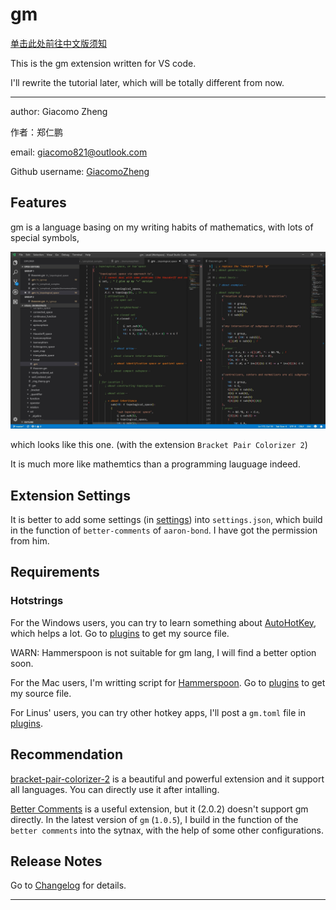 # gm

[单击此处前往中文版须知](/README.zh-cn.md)

This is the gm extension written for VS code.

<!-- Click [here](https://github.com/GiacomoZheng/gm/wiki) to the wiki of tutorials. -->

I'll rewrite the tutorial later, which will be totally different from now.

---

author: Giacomo Zheng

作者：郑仁鹏

email: giacomo821@outlook.com

Github username: [GiacomoZheng](https://github.com/GiacomoZheng/vscode-gm.git)

## Features

gm is a language basing on my writing habits of mathematics, with lots of special symbols,

![looks](images/overall.jpg)

which looks like this one. (with the extension `Bracket Pair Colorizer 2`)

It is much more like mathemtics than a programming lauguage indeed.

## Extension Settings

It is better to add some settings (in [settings](https://github.com/GiacomoZheng/gm-syntax/tree/main/plugins/settings/README.md)) into `settings.json`, which build in the function of `better-comments` of `aaron-bond`. I have got the permission from him.
<!-- the path of settings may be wrong -->

## Requirements

### Hotstrings

For the Windows users, you can try to learn something about [AutoHotKey](https://autohotkey.com/), which helps a lot. Go to [plugins](https://github.com/GiacomoZheng/gm-syntax/tree/main/plugins/hotstrings/autohotkey) to get my source file.


WARN: Hammerspoon is not suitable for gm lang, I will find a better option soon.

For the Mac users, I'm writting script for [Hammerspoon](http://www.hammerspoon.org). Go to [plugins](https://github.com/GiacomoZheng/gm-syntax/tree/main/plugins/hotstrings/Hammerspoon) to get my source file.

For Linus' users, you can try other hotkey apps, I'll post a `gm.toml` file in [plugins](https://github.com/GiacomoZheng/gm-syntax/tree/main/plugins/hotstrings/gm.toml).

## Recommendation

[bracket-pair-colorizer-2](https://marketplace.visualstudio.com/items?itemName=CoenraadS.bracket-pair-colorizer-2) is a beautiful and powerful extension and it support all languages. You can directly use it after intalling.

[Better Comments](https://marketplace.visualstudio.com/items?itemName=aaron-bond.better-comments) is a useful extension, but it (2.0.2) doesn't support gm directly. In the latest version of `gm` (`1.0.5`), I build in the function of the `better comments` into the sytnax, with the help of some other configurations.

## Release Notes

Go to [Changelog](CHANGELOG.md) for details.

-----------------------------------------------------------------------------------------------------------
